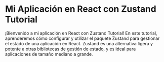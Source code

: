 # Mi Aplicación en React con Zustand Tutorial

¡Bienvenido a mi aplicación en React con Zustand Tutorial! En este tutorial, aprenderemos cómo configurar y utilizar el paquete Zustand para gestionar el estado de una aplicación en React. Zustand es una alternativa ligera y potente a otras bibliotecas de gestión de estado, y es ideal para aplicaciones de tamaño mediano a grande.


